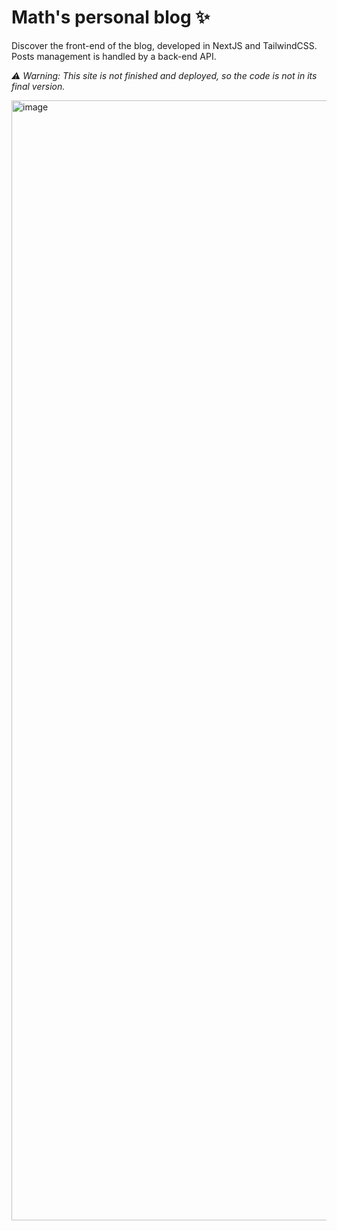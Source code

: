 # Math's personal blog ✨

Discover the front-end of the blog, developed in NextJS and TailwindCSS.
Posts management is handled by a back-end API.

*⚠️ Warning: This site is not finished and deployed, so the code is not in its final version.*

<img width="1792" alt="image" src="https://github.com/TekMath/Blog/assets/58297773/17965c77-40ca-4c96-8cb1-433bc6352bbd">
